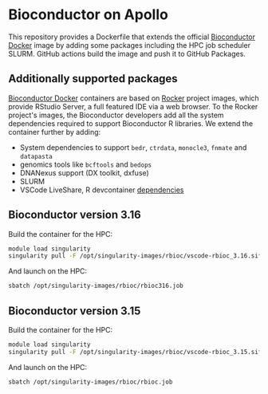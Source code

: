 # Bioconductor on Apollo

This repository provides a Dockerfile that extends the official [Bioconductor Docker](https://bioconductor.org/help/docker/) image by adding some packages including the HPC job scheduler SLURM. GitHub actions build the image and push it to GitHub Packages.

## Additionally supported packages
[Bioconductor Docker](https://bioconductor.org/help/docker/) containers are based on [Rocker](https://rocker-project.org/) project images, which provide RStudio Server, a full featured IDE via a web browser. To the Rocker project's images, the Bioconductor developers add all the system dependencies required to support Bioconductor R libraries. We extend the container further by adding: 

- System dependencies to support `bedr`, `ctrdata`, `monocle3`, `fnmate` and `datapasta`
- genomics tools like `bcftools` and `bedops`
- DNANexus support (DX toolkit, dxfuse)
- SLURM
- VSCode LiveShare, R devcontainer [dependencies](https://github.com/microsoft/vscode-dev-containers/blob/main/containers/r/.devcontainer/devcontainer.json)

## Bioconductor version **3.16**

Build the container for the HPC:

```sh
module load singularity
singularity pull -F /opt/singularity-images/rbioc/vscode-rbioc_3.16.sif docker://ghcr.io/drejom/vscode-rbioc:latest
```

And launch on the HPC:

```sh
sbatch /opt/singularity-images/rbioc/rbioc316.job
```

## Bioconductor version **3.15**

Build the container for the HPC:

```sh
module load singularity
singularity pull -F /opt/singularity-images/rbioc/vscode-rbioc_3.15.sif docker://ghcr.io/drejom/vscode-rbioc:v2022-10-14
```

And launch on the HPC:

```sh
sbatch /opt/singularity-images/rbioc/rbioc.job
```
